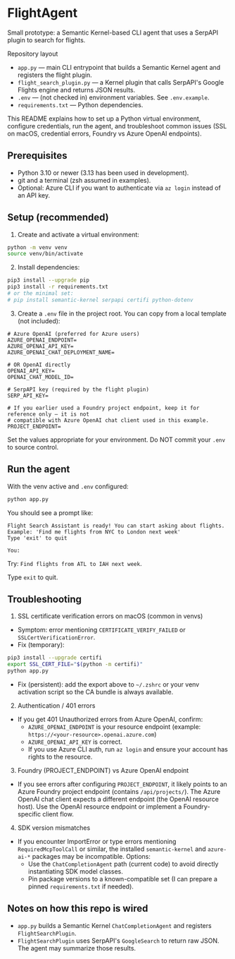 # FlightAgent

Small prototype: a Semantic Kernel-based CLI agent that uses a SerpAPI plugin to search for flights.

Repository layout
- `app.py` — main CLI entrypoint that builds a Semantic Kernel agent and registers the flight plugin.
- `flight_search_plugin.py` — a Kernel plugin that calls SerpAPI's Google Flights engine and returns JSON results.
- `.env` — (not checked in) environment variables. See `.env.example`.
- `requirements.txt` — Python dependencies.

This README explains how to set up a Python virtual environment, configure credentials, run the agent, and troubleshoot common issues (SSL on macOS, credential errors, Foundry vs Azure OpenAI endpoints).

## Prerequisites

- Python 3.10 or newer (3.13 has been used in development).
- git and a terminal (zsh assumed in examples).
- Optional: Azure CLI if you want to authenticate via `az login` instead of an API key.

## Setup (recommended)

1. Create and activate a virtual environment:

```bash
python -m venv venv
source venv/bin/activate
```

2. Install dependencies:

```bash
pip3 install --upgrade pip
pip3 install -r requirements.txt
# or the minimal set:
# pip install semantic-kernel serpapi certifi python-dotenv
```

3. Create a `.env` file in the project root. You can copy from a local template (not included):

```env
# Azure OpenAI (preferred for Azure users)
AZURE_OPENAI_ENDPOINT=
AZURE_OPENAI_API_KEY=
AZURE_OPENAI_CHAT_DEPLOYMENT_NAME=

# OR OpenAI directly
OPENAI_API_KEY=
OPENAI_CHAT_MODEL_ID=

# SerpAPI key (required by the flight plugin)
SERP_API_KEY=

# If you earlier used a Foundry project endpoint, keep it for reference only — it is not
# compatible with Azure OpenAI chat client used in this example.
PROJECT_ENDPOINT=
```

Set the values appropriate for your environment. Do NOT commit your `.env` to source control.

## Run the agent

With the venv active and `.env` configured:

```bash
python app.py
```

You should see a prompt like:

```
Flight Search Assistant is ready! You can start asking about flights.
Example: 'Find me flights from NYC to London next week'
Type 'exit' to quit

You: 
```

Try: `Find flights from ATL to IAH next week`.

Type `exit` to quit.

## Troubleshooting

1) SSL certificate verification errors on macOS (common in venvs)

- Symptom: error mentioning `CERTIFICATE_VERIFY_FAILED` or `SSLCertVerificationError`.
- Fix (temporary):

```bash
pip3 install --upgrade certifi
export SSL_CERT_FILE="$(python -m certifi)"
python app.py
```

- Fix (persistent): add the export above to `~/.zshrc` or your venv activation script so the CA bundle is always available.

2) Authentication / 401 errors

- If you get 401 Unauthorized errors from Azure OpenAI, confirm:
	- `AZURE_OPENAI_ENDPOINT` is your resource endpoint (example: `https://<your-resource>.openai.azure.com`)
	- `AZURE_OPENAI_API_KEY` is correct.
	- If you use Azure CLI auth, run `az login` and ensure your account has rights to the resource.

3) Foundry (PROJECT_ENDPOINT) vs Azure OpenAI endpoint

- If you see errors after configuring `PROJECT_ENDPOINT`, it likely points to an Azure Foundry project endpoint (contains `/api/projects/`). The Azure OpenAI chat client expects a different endpoint (the OpenAI resource host). Use the OpenAI resource endpoint or implement a Foundry-specific client flow.

4) SDK version mismatches

- If you encounter ImportError or type errors mentioning `RequiredMcpToolCall` or similar, the installed `semantic-kernel` and `azure-ai-*` packages may be incompatible. Options:
	- Use the `ChatCompletionAgent` path (current code) to avoid directly instantiating SDK model classes.
	- Pin package versions to a known-compatible set (I can prepare a pinned `requirements.txt` if needed).

## Notes on how this repo is wired

- `app.py` builds a Semantic Kernel `ChatCompletionAgent` and registers `FlightSearchPlugin`.
- `FlightSearchPlugin` uses SerpAPI's `GoogleSearch` to return raw JSON. The agent may summarize those results.

